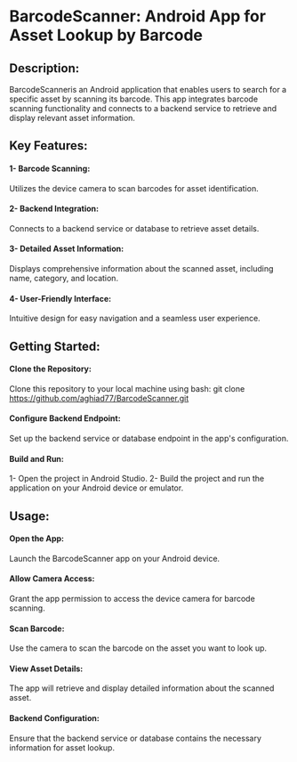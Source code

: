 # BarcodeScanner: Android App for Asset Lookup by Barcode

## Description:

BarcodeScanneris an Android application that enables users to search for a specific asset by scanning its barcode. This app integrates barcode scanning functionality and connects to a backend service to retrieve and display relevant asset information.

## Key Features:

#### 1- Barcode Scanning:

Utilizes the device camera to scan barcodes for asset identification.
#### 2- Backend Integration:

Connects to a backend service or database to retrieve asset details.
#### 3- Detailed Asset Information:

Displays comprehensive information about the scanned asset, including name, category, and location.
#### 4- User-Friendly Interface:

Intuitive design for easy navigation and a seamless user experience.

## Getting Started:

#### Clone the Repository:

Clone this repository to your local machine using bash:
git clone https://github.com/aghiad77/BarcodeScanner.git
#### Configure Backend Endpoint:

Set up the backend service or database endpoint in the app's configuration.
#### Build and Run:

1- Open the project in Android Studio.
2- Build the project and run the application on your Android device or emulator.

## Usage:

#### Open the App:

Launch the BarcodeScanner app on your Android device.
#### Allow Camera Access:

Grant the app permission to access the device camera for barcode scanning.
#### Scan Barcode:

Use the camera to scan the barcode on the asset you want to look up.
#### View Asset Details:

The app will retrieve and display detailed information about the scanned asset.
#### Backend Configuration:

Ensure that the backend service or database contains the necessary information for asset lookup.
